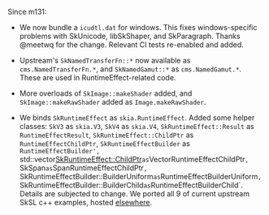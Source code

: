 Since m131:

- We now bundle a `icudtl.dat` for windows. This fixes windows-specific problems
  with SkUnicode, libSkShaper, and SkParagraph. Thanks @meetwq for the change.
  Relevant CI tests re-enabled and added.

- Upstream's `SkNamedTransferFn::*` now available as `cms.NamedTransferFn.*`,
  and `SkNamedGamut::*` as `cms.NamedGamut.*`. These are used in RuntimeEffect-related
  code.

- More overloads of `SkImage::makeShader` added, and `SkImage::makeRawShader` added
  as `Image.makeRawShader`.

- We binds `SkRuntimeEffect` as `skia.RuntimeEffect`. Added some helper classes:
  `SkV3` as `skia.V3`, `SkV4` as `skia.V4`,
  `SkRuntimeEffect::Result` as `RuntimeEffectResult`,
  `SkRuntimeEffect::ChildPtr` as `RuntimeEffectChildPtr`,
  `SkRuntimeEffectBuilder` as `RuntimeEffectBuilder',
  `std::vector<SkRuntimeEffect::ChildPtr>` as `VectorRuntimeEffectChildPtr`,
  `SkSpan<const SkRuntimeEffect::ChildPtr>` as `SpanRuntimeEffectChildPtr`,
  `SkRuntimeEffectBuilder::BuilderUniform` as `RuntimeEffectBuilderUniform`,
  `SkRuntimeEffectBuilder::BuilderChild` as `RuntimeEffectBuilderChild`.
  Details are subjected to change. We ported all 9 of current upstream SkSL c++ examples,
  hosted [elsewhere](https://github.com/HinTak/skia-python-examples/).
